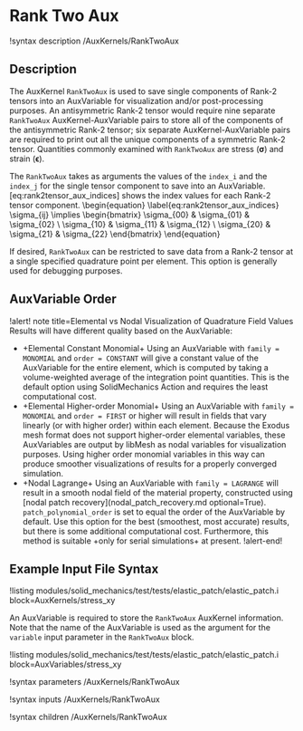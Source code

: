 # Rank Two Aux

!syntax description /AuxKernels/RankTwoAux

## Description

The AuxKernel `RankTwoAux` is used to save single components of Rank-2 tensors into an AuxVariable
for visualization and/or post-processing purposes. An antisymmetric Rank-2 tensor would require nine
separate `RankTwoAux` AuxKernel-AuxVariable pairs to store all of the components of the antisymmetric
Rank-2 tensor; six separate AuxKernel-AuxVariable pairs are required to print out all the unique
components of a symmetric Rank-2 tensor.  Quantities commonly examined with `RankTwoAux` are stress
($\boldsymbol{\sigma}$) and strain ($\boldsymbol{\epsilon}$).

The `RankTwoAux` takes as arguments the values of the `index_i` and the `index_j` for the single
tensor component to save into an AuxVariable.  [eq:rank2tensor_aux_indices] shows the index
values for each Rank-2 tensor component.
\begin{equation}
\label{eq:rank2tensor_aux_indices}
\sigma_{ij} \implies \begin{bmatrix}
                      \sigma_{00} & \sigma_{01} & \sigma_{02} \\
                      \sigma_{10} & \sigma_{11} & \sigma_{12} \\
                      \sigma_{20} & \sigma_{21} & \sigma_{22}
                      \end{bmatrix}
\end{equation}

If desired, `RankTwoAux` can be restricted to save data from a Rank-2 tensor at a single specified
quadrature point per element. This option is generally used for debugging purposes.

## AuxVariable Order

!alert! note title=Elemental vs Nodal Visualization of Quadrature Field Values
Results will have different quality based on the AuxVariable:

- +Elemental Constant Monomial+ Using an AuxVariable with `family = MONOMIAL` and `order = CONSTANT` will give a constant value of
  the AuxVariable for the entire element, which is computed by taking a volume-weighted average of the integration
  point quantities. This is the default option using SolidMechanics Action and requires the least computational cost.
- +Elemental Higher-order Monomial+ Using an AuxVariable with `family = MONOMIAL` and `order = FIRST` or higher will result in
  fields that vary linearly (or with higher order) within each element. Because the Exodus mesh format does not
  support higher-order elemental variables, these AuxVariables are output by libMesh as nodal variables for visualization
  purposes. Using higher order monomial variables in this way can produce smoother visualizations of results for a properly
  converged simulation.
- +Nodal Lagrange+ Using an AuxVariable with `family = LAGRANGE` will result in a smooth nodal field of the material property,
  constructed using [nodal patch recovery](nodal_patch_recovery.md optional=True).
  `patch_polynomial_order` is set to equal the order of the AuxVariable by default.
  Use this option for the best (smoothest, most accurate) results, but there is
  some additional computational cost. Furthermore, this method is suitable +only
  for serial simulations+ at present.
!alert-end!

## Example Input File Syntax

!listing modules/solid_mechanics/test/tests/elastic_patch/elastic_patch.i block=AuxKernels/stress_xy

An AuxVariable is required to store the `RankTwoAux` AuxKernel information. Note that the name of the
AuxVariable is used as the argument for the `variable` input parameter in the `RankTwoAux` block.

!listing modules/solid_mechanics/test/tests/elastic_patch/elastic_patch.i block=AuxVariables/stress_xy

!syntax parameters /AuxKernels/RankTwoAux

!syntax inputs /AuxKernels/RankTwoAux

!syntax children /AuxKernels/RankTwoAux
